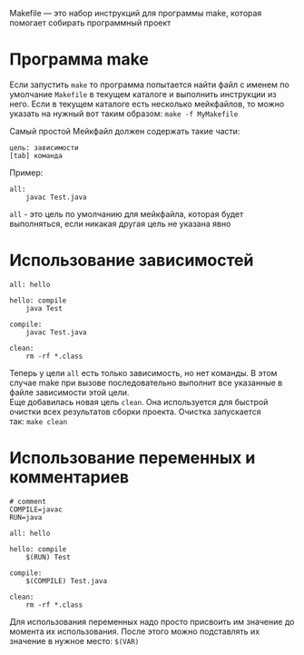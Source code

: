 Makefile — это набор инструкций для программы make, которая помогает собирать программный проект

# Программа make

Если запустить  `make`  то программа попытается найти файл с именем по умолчание `Makefile` в текущем каталоге и выполнить инструкции из него. Если в текущем каталоге есть несколько мейкфайлов, то можно указать на нужный вот таким образом:  `make -f MyMakefile`

Самый простой Мейкфайл должен содержать такие части:  
```
цель: зависимости
[tab] команда
```

Пример:
```
all:
	javac Test.java
```

`all` - это цель по умолчанию для мейкфайла, которая будет выполняться, если никакая другая цель не указана явно

# Использование зависимостей

```
all: hello

hello: compile
	java Test
	
compile:
	javac Test.java

clean:
	rm -rf *.class
```

Теперь у цели `all` есть только зависимость, но нет команды. В этом случае make при вызове последовательно выполнит все указанные в файле зависимости этой цели.  
Еще добавилась новая цель `clean`. Она используется для быстрой очистки всех результатов сборки проекта. Очистка запускается так: `make clean`

# Использование переменных и комментариев
```
# comment
COMPILE=javac
RUN=java

all: hello

hello: compile
	$(RUN) Test
	
compile:
	$(COMPILE) Test.java

clean:
	rm -rf *.class
```
Для использования переменных надо просто присвоить им значение до момента их использования. После этого можно подставлять их значение в нужное место: `$(VAR)`